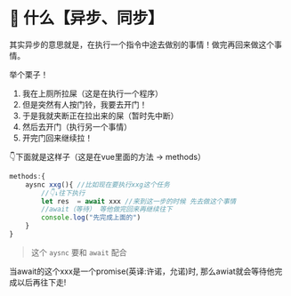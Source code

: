 # 🔵 什么【异步、同步】

其实异步的意思就是，在执行一个指令中途去做别的事情！做完再回来做这个事情。

举个栗子！

1. 我在上厕所拉屎（这是在执行一个程序）  
2. 但是突然有人按门铃，我要去开门！  
3. 于是我就夹断正在拉出来的屎（暂时先中断）  
4. 然后去开门（执行另一个事情） 
5. 开完门回来继续拉！ 


👇下面就是这样子（这是在vue里面的方法 -> methods）

```js
methods:{
    aysnc xxg(){ //比如现在要执行xxg这个任务
        //👇↓往下执行
        let res  = await xxx //来到这一步的时候 先去做这个事情
        //await（等待） 等他做完回来再继续往下
        console.log("先完成上面的")
    }
}
```
>这个 `aysnc` 要和 `await` 配合

当await的这个xxx是一个promise(英译:许诺，允诺)时, 那么awiat就会等待他完成以后再往下走!